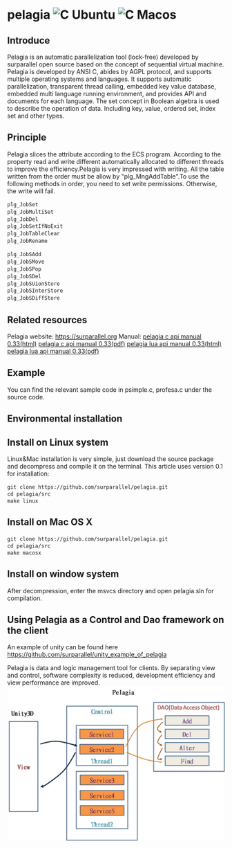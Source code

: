# pelagia ![C Ubuntu](https://github.com/surparallel/pelagia/workflows/C%20Ubuntu/badge.svg) ![C Macos](https://github.com/surparallel/pelagia/workflows/C%20Macos/badge.svg)

## Introduce

Pelagia is an automatic parallelization tool (lock-free) developed by surparallel open source based on the concept of sequential virtual machine.
Pelagia is developed by ANSI C, abides by AGPL protocol, and supports multiple operating systems and languages.
It supports automatic parallelization, transparent thread calling, embedded key value database, embedded multi language running environment, and provides API and documents for each language.
The set concept in Boolean algebra is used to describe the operation of data. Including key, value, ordered set, index set and other types.

## Principle

Pelagia slices the attribute according to the ECS program. According to the property read and write different automatically allocated to different threads to improve the efficiency.Pelagia is very impressed with writing. All the table written from the order must be allow by "plg_MngAddTable".To use the following methods in order, you need to set write permissions. Otherwise, the write will fail.

```c
plg_JobSet
plg_JobMultiSet
plg_JobDel
plg_JobSetIfNoExit
plg_JobTableClear
plg_JobRename
```

```c
plg_JobSAdd
plg_JobSMove
plg_JobSPop
plg_JobSDel
plg_JobSUionStore
plg_JobSInterStore
plg_JobSDiffStore
```

## Related resources

Pelagia website: https://surparallel.org
Manual: 
<a href="https://surparallel.org/pelagia_c_api_manual_0.33.html">pelagia c api manual 0.33(html)</a> 
<a href="https://github.com/surparallel/pelagia/releases/download/release_src_0.31/pelagia_c_api_manual_0.33.pdf">pelagia c api manual 0.33(pdf)</a> 
<a href="https://surparallel.org/Pelagia_lua_0.33.html">pelagia lua api manual 0.33(html)</a> 
<a href="https://github.com/surparallel/pelagia/releases/download/release_src_0.31/Pelagia_lua_0.33.pdf">pelagia lua api manual 0.33(pdf)</a>

## Example

You can find the relevant sample code in psimple.c, profesa.c under the source code.

## Environmental installation

## Install on Linux system

Linux&Mac installation is very simple, just download the source package and decompress and compile it on the terminal. This article uses version 0.1 for installation:

    git clone https://github.com/surparallel/pelagia.git
    cd pelagia/src
    make linux
    
##  Install on Mac OS X

    git clone https://github.com/surparallel/pelagia.git
    cd pelagia/src
    make macosx
    
## Install on window system

After decompression, enter the msvcs directory and open pelagia.sln for compilation.

## Using Pelagia as a Control and Dao framework on the client

An example of unity can be found here
<a href="https://github.com/surparallel/unity_example_of_pelagia">https://github.com/surparallel/unity_example_of_pelagia</a>

Pelagia is data and logic management tool for clients. By separating view and control, software complexity is reduced, development efficiency and view performance are improved.
<a href="https://surparallel.org"><img src="https://github.com/surparallel/pelagia_websit/blob/master/img/view_control_dao.jpg"></a>


